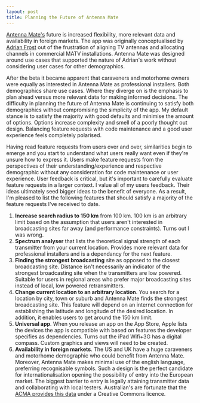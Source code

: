 ```yaml
---
layout: post
title: Planning the Future of Antenna Mate
---
```


[Antenna Mate's](http://antennamate.com) future is increased flexibility, more relevant data and availability in foreign markets. The app was originally conceptualised by [Adrian Frost](http://twitter.com/adrianfrost) out of the frustration of aligning TV antennas and allocating channels in commercial MATV installations. Antenna Mate was designed around use cases that supported the nature of Adrian's work without considering user cases for other demographics. 

After the beta it became apparent that caraveners and motorhome owners were equally as interested in Antenna Mate as professional installers. Both demographics share use cases. Where they diverge on is the emphasis to plan ahead versus more relevant data for making informed decisions. The difficulty in planning the future of Antenna Mate is continuing to satisfy both demographics without compromising the simplicity of the app. My default stance is to satisfy the majority with good defaults and minimise the amount of options. Options increase complexity and smell of a poorly thought out design. Balancing feature requests with code maintenance and a good user experience feels completely polarised.

Having read feature requests from users over and over, similarities begin to emerge and you start to understand what users really want even if they're unsure how to express it. Users make feature requests from the perspectives of their understanding/experience and respective demographic without any consideration for code maintenance or user experience. User feedback is critical, but it's important to carefully evaluate feature requests in a larger context. I value all of my users feedback. Their ideas ultimately seed bigger ideas to the benefit of everyone. As a result, I'm pleased to list the following features that should satisfy a majority of the feature requests I've received to date.

1. **Increase search radius to 150 km** from 100 km. 100 km is an arbitrary limit based on the assumption that users aren't interested in broadcasting sites far away (and performance constraints). Turns out I was wrong.
1. **Spectrum analyser** that lists the theoretical signal strength of each transmitter from your current location. Provides more relevant data for professional installers and is a dependancy for the next feature.
1. **Finding the strongest broadcasting** site as opposed to the closest broadcasting site. Distance isn't necessarily an indicator of the strongest broadcasting site when the transmitters are low powered. Suitable for users in regional areas who prefer major broadcasting sites instead of local, low powered retransmitters. 
1. **Change current location to an arbitrary location**. You search for a location by city, town or suburb and Antenna Mate finds the strongest broadcasting site. This feature will depend on an internet connection for establishing the latitude and longitude of the desired location. In addition, it enables users to get around the 150 km limit. 
1. **Universal app**. When you release an app on the App Store, Apple lists the devices the app is compatible with based on features the developer specifies as dependencies. Turns out the iPad Wifi+3G has a digital compass. Custom graphics and views will need to be created. 
1. **Availability in foreign markets**. The US and UK have a huge caraveners and motorhome demographic who could benefit from Antenna Mate. Moreover, Antenna Mate makes minimal use of the english language, preferring recognisable symbols. Such a design is the perfect candidate for internationalisation opening the possibility of entry into the European market. The biggest barrier to entry is legally attaining transmitter data and collaborating with local testers. Australian's are fortunate that the [ACMA provides this data](http://www.acma.gov.au/WEB/STANDARD/pc=PC_9150) under a Creative Commons licence. 
